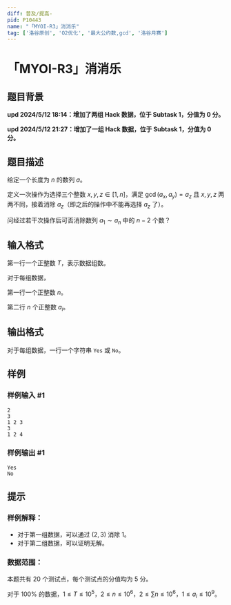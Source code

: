 ```yaml
---
diff: 普及/提高-
pid: P10443
name: "「MYOI-R3」消消乐"
tag: ['洛谷原创', 'O2优化', '最大公约数,gcd', '洛谷月赛']
---
```

# 「MYOI-R3」消消乐
## 题目背景

**upd 2024/5/12 18:14：增加了两组 Hack 数据，位于 Subtask 1，分值为 $0$ 分。**

**upd 2024/5/12 21:27：增加了一组 Hack 数据，位于 Subtask 1，分值为 $0$ 分。**
## 题目描述

给定一个长度为 $n$ 的数列 $a$。

定义一次操作为选择三个整数 $x,y,z\in[1,n]$，满足 $\gcd(a_x,a_y)=a_z$ 且 $x,y,z$ 两两不同，接着消除 $a_z$（即之后的操作中不能再选择 $a_z$ 了）。

问经过若干次操作后可否消除数列 $a_1\sim a_n$ 中的 $n-2$ 个数？
## 输入格式

第一行一个正整数 $T$，表示数据组数。

对于每组数据，

第一行一个正整数 $n$。

第二行 $n$ 个正整数 $a_i$。
## 输出格式

对于每组数据，一行一个字符串 `Yes` 或 `No`。
## 样例

### 样例输入 #1
```
2
3
1 2 3
3
1 2 4
```
### 样例输出 #1
```
Yes
No
```
## 提示

### 样例解释：

- 对于第一组数据，可以通过 $(2,3)$ 消除 $1$。
- 对于第二组数据，可以证明无解。

### 数据范围：

本题共有 $20$ 个测试点，每个测试点的分值均为 $5$ 分。

对于 $100\%$ 的数据，$1\le T\le 10^5$，$2\leq n \leq 10^6$，$2 \le \sum n\le 10^6$，$1\le a_i\le 10^9$。
